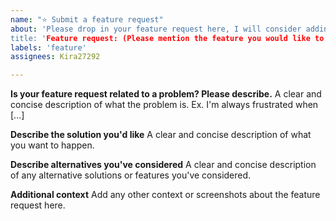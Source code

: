 ```yaml
---
name: "⭐ Submit a feature request"
about: 'Please drop in your feature request here, I will consider adding it to this template.
title: 'Feature request: (Please mention the feature you would like to see here)'
labels: 'feature'
assignees: Kira27292

---
```

**Is your feature request related to a problem? Please describe.**
A clear and concise description of what the problem is. Ex. I'm always frustrated when [...]

**Describe the solution you'd like**
A clear and concise description of what you want to happen.

**Describe alternatives you've considered**
A clear and concise description of any alternative solutions or features you've considered.

**Additional context**
Add any other context or screenshots about the feature request here.
